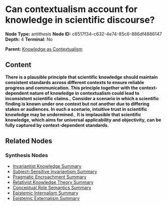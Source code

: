 # Can contextualism account for knowledge in scientific discourse?

**Node Type:** antithesis
**Node ID:** c6517f34-c632-4e74-85c6-886df4886147
**Depth:** 4
**Terminal:** No

**Parent:** [Knowledge as Contextualism](knowledge-as-contextualism-synthesis-15cf81e3-a813-4b9e-8740-448af8f52880.md)

## Content

**There is a plausible principle that scientific knowledge should maintain consistent standards across different contexts to ensure reliable progress and communication. This principle together with the context-dependent nature of knowledge in contextualism could lead to inconsistent scientific claims.**, **Consider a scenario in which a scientific finding is known under one context but not another due to differing stakes or audiences. In such a scenario, intuitive trust in scientific knowledge may be undermined.**, **It is implausible that scientific knowledge, which aims for universal applicability and objectivity, can be fully captured by context-dependent standards.**

## Related Nodes

### Synthesis Nodes

- [Invariantist Knowledge Summary](invariantist-knowledge-summary-synthesis-adced51e-5897-4e50-89d3-92a40c8d4972.md)
- [Subject-Sensitive Invariantism Summary](subject-sensitive-invariantism-summary-synthesis-1f6c2758-84c8-4c21-b282-6e3a4f16079d.md)
- [Pragmatic Encroachment Summary](pragmatic-encroachment-summary-synthesis-e7205d32-abc4-4443-87e7-8c2b8d93cd6a.md)
- [Relativist Knowledge Theory Summary](relativist-knowledge-theory-summary-synthesis-bd2c9dac-e41d-4ef7-abd3-f037d2563f3c.md)
- [Conceptual Role Semantics Summary](conceptual-role-semantics-summary-synthesis-31493c92-1ca5-44f7-8718-eaa4bd9f2166.md)
- [Epistemic Internalism Summary](epistemic-internalism-summary-synthesis-21d028ce-15c3-4209-8df3-7dcc8cb1b435.md)
- [Epistemic Externalism Summary](epistemic-externalism-summary-synthesis-d824433e-1660-4ad0-8eb6-960c6fb8a7bf.md)
